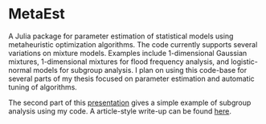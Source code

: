 # MetaEst
A Julia package for parameter estimation of statistical models using metaheuristic optimization algorithms. The code currently supports several variations on mixture models. Examples include 1-dimensional Gaussian mixtures, 1-dimensional mixtures for flood frequency analysis, and logistic-normal models for subgroup analysis. I plan on using this code-base for several parts of my thesis focused on parameter estimation and automatic tuning of algorithms.

The second part of this [presentation](https://raw.githubusercontent.com/willgertsch/MetaEst/main/documents/metaheuristics_presentation.pdf) gives a simple example of subgroup analysis using my code. A article-style write-up can be found [here](https://raw.githubusercontent.com/willgertsch/MetaEst/main/documents/Metaheuristics_for_Subgroup_Analysis.pdf).
